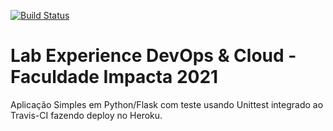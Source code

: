 [![Build Status](https://travis-ci.com/andrereges/devopslab.svg?branch=main)](https://travis-ci.com/andrereges/devopslab)

# Lab Experience DevOps & Cloud - Faculdade Impacta 2021
Aplicação Simples em Python/Flask com teste usando Unittest integrado ao Travis-CI fazendo deploy no Heroku.
